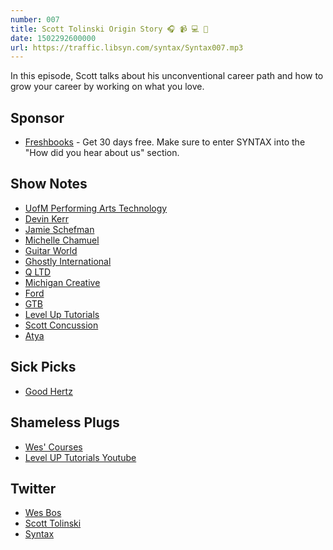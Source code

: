 ```yaml
---
number: 007
title: Scott Tolinski Origin Story 🎧 📹 💻 🕺
date: 1502292600000
url: https://traffic.libsyn.com/syntax/Syntax007.mp3
---
```


In this episode, Scott talks about his unconventional career path and how to grow your career by working on what you love.

## Sponsor

* [Freshbooks](https://freshbooks.com/syntax) - Get 30 days free. Make sure to enter SYNTAX into the "How did you hear about us" section.

## Show Notes

* [UofM Performing Arts Technology](https://www.music.umich.edu/departments/pat/index.php)
* [Devin Kerr](http://www.devinkerr.com/)
* [Jamie Schefman](http://partybabymusic.com/)
* [Michelle Chamuel](http://michellechamuel.com/)
* [Guitar World](http://www.guitarworld.com/)
* [Ghostly International](http://www.ghostly.com/)
* [Q LTD](http://qltd.com/)
* [Michigan Creative](https://creative.umich.edu/)
* [Ford](http://www.ford.com/)
* [GTB](https://www.gtb.com/)
* [Level Up Tutorials](https://www.leveluptutorials.com/)
* [Scott Concussion](https://www.youtube.com/edit?o=U&video_id=ApwQLpJgmqc)
* [Atya](https://getatya.com)

## Sick Picks
* [Good Hertz](https://goodhertz.co/)

## Shameless Plugs
* [Wes' Courses](https://wesbos.com/courses)
* [Level UP Tutorials Youtube](https://www.youtube.com/user/LevelUpTuts)

## Twitter
* [Wes Bos](https://twitter.com/wesbos)
* [Scott Tolinski](https://twitter.com/stolinski)
* [Syntax](https://twitter.com/SyntaxFM)
